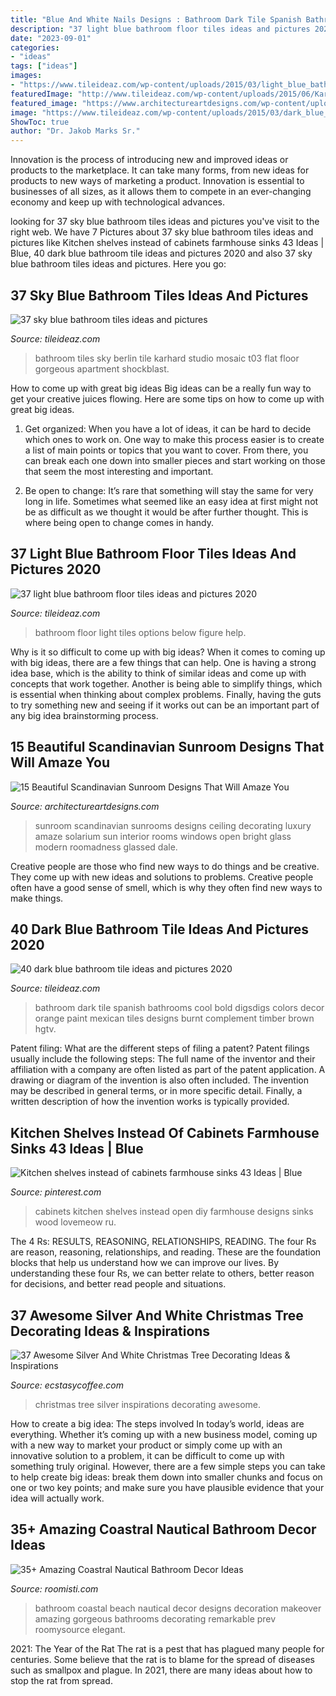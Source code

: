 ```yaml
---
title: "Blue And White Nails Designs : Bathroom Dark Tile Spanish Bathrooms Cool Bold Digsdigs Colors Decor Orange Paint Mexican Tiles Designs Burnt Complement Timber Brown Hgtv"
description: "37 light blue bathroom floor tiles ideas and pictures 2020"
date: "2023-09-01"
categories:
- "ideas"
tags: ["ideas"]
images:
- "https://www.tileideaz.com/wp-content/uploads/2015/03/light_blue_bathroom_floor_tiles_4.jpg"
featuredImage: "http://www.tileideaz.com/wp-content/uploads/2015/06/Karhard-Berlin-Flat-Blue-Bathroom-Mosaic-Tiles-Remodelista-01.jpg"
featured_image: "https://www.architectureartdesigns.com/wp-content/uploads/2016/03/10-630x906.jpg"
image: "https://www.tileideaz.com/wp-content/uploads/2015/03/dark_blue_bathroom_tile_9.jpg"
ShowToc: true
author: "Dr. Jakob Marks Sr."
---
```



Innovation is the process of introducing new and improved ideas or products to the marketplace. It can take many forms, from new ideas for products to new ways of marketing a product. Innovation is essential to businesses of all sizes, as it allows them to compete in an ever-changing economy and keep up with technological advances.

	

		
looking for 37 sky blue bathroom tiles ideas and pictures you've visit to the right web. We have 7 Pictures about 37 sky blue bathroom tiles ideas and pictures like Kitchen shelves instead of cabinets farmhouse sinks 43 Ideas | Blue, 40 dark blue bathroom tile ideas and pictures 2020 and also 37 sky blue bathroom tiles ideas and pictures. Here you go:
		
    
## 37 Sky Blue Bathroom Tiles Ideas And Pictures

<img loading=lazy src="http://www.tileideaz.com/wp-content/uploads/2015/06/Karhard-Berlin-Flat-Blue-Bathroom-Mosaic-Tiles-Remodelista-01.jpg" onerror="this.onerror=null;this.src='https://tse4.mm.bing.net/th?id=OIP.KdxXbPvgAajoz_7RQpINtQHaE8&amp;pid=15.1';" alt="37 sky blue bathroom tiles ideas and pictures">

_Source: tileideaz.com_

>bathroom tiles sky berlin tile karhard studio mosaic t03 flat floor gorgeous apartment shockblast. 

	

How to come up with great big ideas
Big ideas can be a really fun way to get your creative juices flowing. Here are some tips on how to come up with great big ideas. 
1. Get organized: When you have a lot of ideas, it can be hard to decide which ones to work on. One way to make this process easier is to create a list of main points or topics that you want to cover. From there, you can break each one down into smaller pieces and start working on those that seem the most interesting and important. 

2. Be open to change: It’s rare that something will stay the same for very long in life. Sometimes what seemed like an easy idea at first might not be as difficult as we thought it would be after further thought. This is where being open to change comes in handy.

    
## 37 Light Blue Bathroom Floor Tiles Ideas And Pictures 2020

<img loading=lazy src="https://www.tileideaz.com/wp-content/uploads/2015/03/light_blue_bathroom_floor_tiles_4.jpg" onerror="this.onerror=null;this.src='https://tse2.mm.bing.net/th?id=OIP.jhuK8CMpT24knO84RN1VfgHaKQ&amp;pid=15.1';" alt="37 light blue bathroom floor tiles ideas and pictures 2020">

_Source: tileideaz.com_

>bathroom floor light tiles options below figure help. 

	

Why is it so difficult to come up with big ideas?
When it comes to coming up with big ideas, there are a few things that can help. One is having a strong idea base, which is the ability to think of similar ideas and come up with concepts that work together. Another is being able to simplify things, which is essential when thinking about complex problems. Finally, having the guts to try something new and seeing if it works out can be an important part of any big idea brainstorming process.

    
## 15 Beautiful Scandinavian Sunroom Designs That Will Amaze You

<img loading=lazy src="https://www.architectureartdesigns.com/wp-content/uploads/2016/03/10-630x906.jpg" onerror="this.onerror=null;this.src='https://tse2.mm.bing.net/th?id=OIP.rBjWPegE_ycZOm2CVdI-9AHaKp&amp;pid=15.1';" alt="15 Beautiful Scandinavian Sunroom Designs That Will Amaze You">

_Source: architectureartdesigns.com_

>sunroom scandinavian sunrooms designs ceiling decorating luxury amaze solarium sun interior rooms windows open bright glass modern roomadness glassed dale. 

	

Creative people are those who find new ways to do things and be creative. They come up with new ideas and solutions to problems. Creative people often have a good sense of smell, which is why they often find new ways to make things.

    
## 40 Dark Blue Bathroom Tile Ideas And Pictures 2020

<img loading=lazy src="https://www.tileideaz.com/wp-content/uploads/2015/03/dark_blue_bathroom_tile_9.jpg" onerror="this.onerror=null;this.src='https://tse1.mm.bing.net/th?id=OIP.kOf6ylnq8vgRVSHkgmnMFQHaJ3&amp;pid=15.1';" alt="40 dark blue bathroom tile ideas and pictures 2020">

_Source: tileideaz.com_

>bathroom dark tile spanish bathrooms cool bold digsdigs colors decor orange paint mexican tiles designs burnt complement timber brown hgtv. 

	

Patent filing: What are the different steps of filing a patent?
Patent filings usually include the following steps: 
The full name of the inventor and their affiliation with a company are often listed as part of the patent application. A drawing or diagram of the invention is also often included. The invention may be described in general terms, or in more specific detail. Finally, a written description of how the invention works is typically provided.

    
## Kitchen Shelves Instead Of Cabinets Farmhouse Sinks 43 Ideas | Blue

<img loading=lazy src="https://i.pinimg.com/736x/c3/9a/ee/c39aee6c1e9dfc521b83eca3ad307711.jpg" onerror="this.onerror=null;this.src='https://tse1.mm.bing.net/th?id=OIP.rcaH_7h8oiu0uJv34btC5wAAAA&amp;pid=15.1';" alt="Kitchen shelves instead of cabinets farmhouse sinks 43 Ideas | Blue">

_Source: pinterest.com_

>cabinets kitchen shelves instead open diy farmhouse designs sinks wood lovemeow ru. 

	

The 4 Rs: RESULTS, REASONING, RELATIONSHIPS, READING.
The four Rs are reason, reasoning, relationships, and reading. These are the foundation blocks that help us understand how we can improve our lives. By understanding these four Rs, we can better relate to others, better reason for decisions, and better read people and situations.

    
## 37 Awesome Silver And White Christmas Tree Decorating Ideas &amp; Inspirations

<img loading=lazy src="https://i0.wp.com/www.ecstasycoffee.com/wp-content/uploads/2016/10/Silver-and-White-Christmas-Tree.jpg" onerror="this.onerror=null;this.src='https://tse4.mm.bing.net/th?id=OIP.0260ZyVdk8vFJpUypSPWtQHaJ4&amp;pid=15.1';" alt="37 Awesome Silver And White Christmas Tree Decorating Ideas &amp; Inspirations">

_Source: ecstasycoffee.com_

>christmas tree silver inspirations decorating awesome. 

	

How to create a big idea: The steps involved
In today’s world, ideas are everything. Whether it’s coming up with a new business model, coming up with a new way to market your product or simply come up with an innovative solution to a problem, it can be difficult to come up with something truly original. However, there are a few simple steps you can take to help create big ideas: break them down into smaller chunks and focus on one or two key points; and make sure you have plausible evidence that your idea will actually work.

    
## 35+ Amazing Coastral Nautical Bathroom Decor Ideas

<img loading=lazy src="https://roomisti.com/wp-content/uploads/2018/11/35-Amazing-Coastral-Nautical-Bathroom-Decor-Ideas-13.jpg" onerror="this.onerror=null;this.src='https://tse3.mm.bing.net/th?id=OIP.zcqinCYIbSWxcgnGDMX9CwHaLH&amp;pid=15.1';" alt="35+ Amazing Coastral Nautical Bathroom Decor Ideas">

_Source: roomisti.com_

>bathroom coastal beach nautical decor designs decoration makeover amazing gorgeous bathrooms decorating remarkable prev roomysource elegant. 

	

2021: The Year of the Rat
The rat is a pest that has plagued many people for centuries. Some believe that the rat is to blame for the spread of diseases such as smallpox and plague. In 2021, there are many ideas about how to stop the rat from spread.

